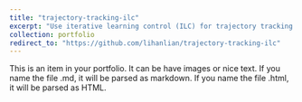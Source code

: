 ```yaml
---
title: "trajectory-tracking-ilc"
excerpt: "Use iterative learning control (ILC) for trajectory tracking task with the existence of model mismatch. MPC is also used for comparison.<br/><img src='/images/project-trajectory-tracking-ilc.png'>"
collection: portfolio
redirect_to: "https://github.com/lihanlian/trajectory-tracking-ilc"
---
```


This is an item in your portfolio. It can be have images or nice text. If you name the file .md, it will be parsed as markdown. If you name the file .html, it will be parsed as HTML. 
